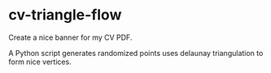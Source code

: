 # cv-triangle-flow

Create a nice banner for my CV PDF.

A Python script generates randomized points uses delaunay triangulation to form nice vertices.
